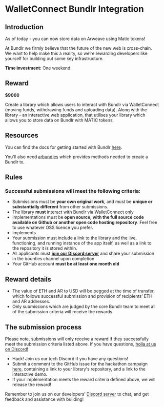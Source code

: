 # WalletConnect Bundlr Integration

## **Introduction**

As of today - you can now store data on Arweave using Matic tokens!

At Bundlr we firmly believe that the future of the new web is cross-chain. We want to help make this a reality, so we’re
rewarding developers like yourself for building out some key infrastructure.

**Time investment:** One weekend.

## **Reward**

**$9000**

Create a library which allows users to interact with Bundlr via WalletConnect (moving funds, withdrawing funds and
uploading data). Along with the library - an interactive web application, that utilises your library which allows you to
store data on Bundlr with MATIC tokens.

## **Resources**

You can find the docs for getting started with Bundlr [here](https://docs.bundlr.network).

You'll also need [arbundles](https://github.com/Bundlr-Network/arbundles) which provides methods needed to create a
Bundlr tx.

## **Rules**

### **Successful submissions will meet the following criteria:**

- Submissions must be **your own original work**, and must be **unique or substantially different** from other
  submissions.
- The library **must** interact with Bundlr via WalletConnect only
- Implementations must be **open source, with the full source code available on Github or another open code hosting
  repository**. Feel free to use whatever OSS licence you prefer.
- Implements
- Your submission must include a link to the library and the live, functioning, and running instance of the app itself,
  as well as a link to the repository it is stored within.
- All applicants must **[join our Discord server](https://discord.gg/xwsTEZv6DU)** and share your submission in the
  bounties channel upon completion
- Your GitHub account **must be at least one month old**

## **Reward details**

- The value of ETH and AR to USD will be pegged at the time of transfer, which follows successful submission and
  provision of recipients’ ETH and AR addresses.
- Only submissions which are judged by the core Bundlr team to meet all of the submission criteria will receive the
  rewards

## **The submission process**

Please note, submissions will only receive a reward if they successfully meet the submission criteria listed above. If
you have questions, [holla at us on Discord!](https://discord.gg/xwsTEZv6DU)

- Hack! Join us our tech Discord if you have any questions!
- Submit a comment to the GitHub issue for the hackathon
  campaign [here](https://github.com/Bundlr-Network/Bounties/issues/1), containing a link to your library's repository, and a
  link to the interactive demo.
- If your implementation meets the reward criteria defined above, we will release the reward!

Remember to join us on our developers’ [Discord server](https://discord.gg/xwsTEZv6DU) to chat, and get feedback and
assistance with building! 
